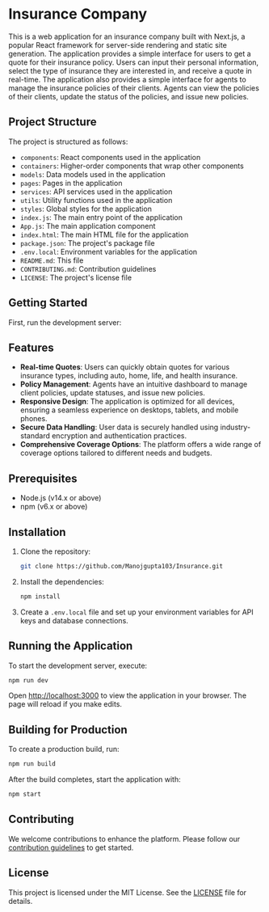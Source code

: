 # Insurance Company

This is a web application for an insurance company built with Next.js, a popular React framework for server-side rendering and static site generation.
The application provides a simple interface for users to get a quote for their insurance policy. Users can input their personal information, select the type of insurance they are interested in, and receive a quote in real-time.
The application also provides a simple interface for agents to manage the insurance policies of their clients. Agents can view the policies of their clients, update the status of the policies, and issue new policies.

## Project Structure

The project is structured as follows:
- `components`: React components used in the application
- `containers`: Higher-order components that wrap other components
- `models`: Data models used in the application
- `pages`: Pages in the application
- `services`: API services used in the application
- `utils`: Utility functions used in the application
- `styles`: Global styles for the application
- `index.js`: The main entry point of the application
- `App.js`: The main application component
- `index.html`: The main HTML file for the application
- `package.json`: The project's package file
- `.env.local`: Environment variables for the application
- `README.md`: This file
- `CONTRIBUTING.md`: Contribution guidelines
- `LICENSE`: The project's license file

## Getting Started

First, run the development server:

## Features

- **Real-time Quotes**: Users can quickly obtain quotes for various insurance types, including auto, home, life, and health insurance.
- **Policy Management**: Agents have an intuitive dashboard to manage client policies, update statuses, and issue new policies.
- **Responsive Design**: The application is optimized for all devices, ensuring a seamless experience on desktops, tablets, and mobile phones.
- **Secure Data Handling**: User data is securely handled using industry-standard encryption and authentication practices.
- **Comprehensive Coverage Options**: The platform offers a wide range of coverage options tailored to different needs and budgets.

## Prerequisites

- Node.js (v14.x or above)
- npm (v6.x or above)

## Installation

1. Clone the repository:
   ```bash
   git clone https://github.com/Manojgupta103/Insurance.git
   ```

2. Install the dependencies:
   ```bash
   npm install
   ```

3. Create a `.env.local` file and set up your environment variables for API keys and database connections.

## Running the Application

To start the development server, execute:

```bash
npm run dev
```

Open [http://localhost:3000](http://localhost:3000) to view the application in your browser. The page will reload if you make edits.

## Building for Production

To create a production build, run:

```bash
npm run build
```

After the build completes, start the application with:

```bash
npm start
```

## Contributing

We welcome contributions to enhance the platform. Please follow our [contribution guidelines](CONTRIBUTING.md) to get started.

## License

This project is licensed under the MIT License. See the [LICENSE](LICENSE) file for details.


